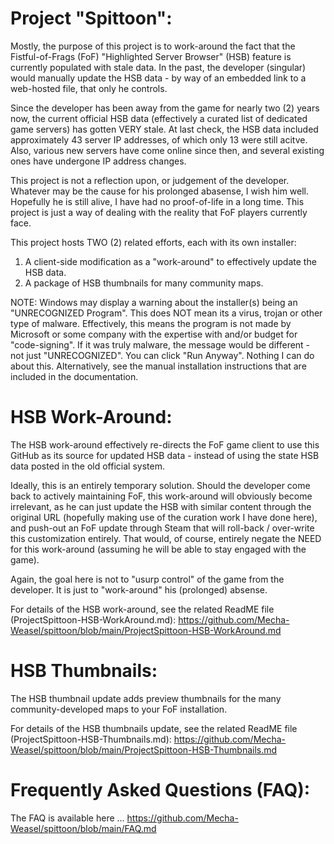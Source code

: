 Project "Spittoon":
==================
Mostly, the purpose of this project is to work-around the fact that the Fistful-of-Frags (FoF) "Highlighted Server Browser" (HSB) feature is currently populated with stale data.  In the past, the developer (singular) would manually update the HSB data - by way of an embedded link to a web-hosted file, that only he controls.

Since the developer has been away from the game for nearly two (2) years now, the current official HSB data (effectively a curated list of dedicated game servers) has gotten VERY stale.  At last check, the HSB data included approximately 43 server IP addresses, of which only 13 were still acitve. Also, various new servers have come online since then, and several existing ones have undergone IP address changes.

This project is not a reflection upon, or judgement of the developer.  Whatever may be the cause for his prolonged abasense, I wish him well.  Hopefully he is still alive, I have had no proof-of-life in a long time.  This project is just a way of dealing with the reality that FoF players currently face. 

This project hosts TWO (2) related efforts, each with its own installer:
1) A client-side modification as a "work-around" to effectively update the HSB data.
2) A package of HSB thumbnails for many community maps.

NOTE: Windows may display a warning about the installer(s) being an "UNRECOGNIZED Program". This does NOT mean its a virus, trojan or other type of malware. Effectively, this means the program is not made by Microsoft or some company with the expertise with and/or budget for "code-signing". If it was truly malware, the message would be different - not just "UNRECOGNIZED". You can click "Run Anyway". Nothing I can do about this. Alternatively, see the manual installation instructions that are included in the documentation.

HSB Work-Around:
===============
The HSB work-around effectively re-directs the FoF game client to use this GitHub as its source for updated HSB data - instead of using the state HSB data posted in the old official system.  

Ideally, this is an entirely temporary solution.  Should the developer come back to actively maintaining FoF, this work-around will obviously become irrelevant, as he can just update the HSB with similar content through the original URL (hopefully making use of the curation work I have done here), and push-out an FoF update through Steam that will roll-back / over-write this customization entirely.  That would, of course, entirely negate the NEED for this work-around (assuming he will be able to stay engaged with the game).

Again, the goal here is not to "usurp control" of the game from the developer.  It is just to "work-around" his (prolonged) absense.

For details of the HSB work-around, see the related ReadME file (ProjectSpittoon-HSB-WorkAround.md):
https://github.com/Mecha-Weasel/spittoon/blob/main/ProjectSpittoon-HSB-WorkAround.md

HSB Thumbnails:
==============
The HSB thumbnail update adds preview thumbnails for the many community-developed maps to your FoF installation.

For details of the HSB thumbnails update, see the related ReadME file (ProjectSpittoon-HSB-Thumbnails.md):
https://github.com/Mecha-Weasel/spittoon/blob/main/ProjectSpittoon-HSB-Thumbnails.md

Frequently Asked Questions (FAQ):
================================
The FAQ is available here ...
https://github.com/Mecha-Weasel/spittoon/blob/main/FAQ.md
